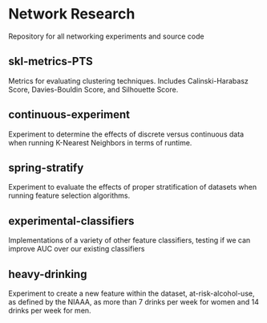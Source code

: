 # Network Research
Repository for all networking experiments and source code

## skl-metrics-PTS
Metrics for evaluating clustering techniques. Includes Calinski-Harabasz Score, Davies-Bouldin Score, and Silhouette Score.

## continuous-experiment
Experiment to determine the effects of discrete versus continuous data when running K-Nearest Neighbors in terms of runtime.

## spring-stratify
Experiment to evaluate the effects of proper stratification of datasets when running feature selection algorithms.

## experimental-classifiers
Implementations of a variety of other feature classifiers, testing if we can improve AUC over our existing classifiers

##  heavy-drinking
Experiment to create a new feature within the dataset, at-risk-alcohol-use, as defined by the NIAAA, as	more than 7 drinks per week for	women and 14 drinks per	week for men.

